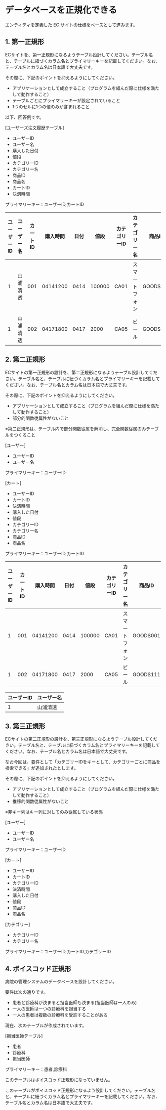 # データベースを正規化できる

エンティティを定義した EC サイトの仕様をベースとして進みます。

## 1. 第一正規形

ECサイトを、第一正規形になるようテーブル設計してください。テーブル名と、テーブルに紐づくカラム名とプライマリーキーを記載してください。なお、テーブル名とカラム名は日本語で大丈夫です。

その際に、下記のポイントを抑えるようにしてください。

- アプリケーションとして成立すること（プログラムを組んだ際に仕様を満たして動作すること）
- テーブルごとにプライマリーキーが設定されていること
- 1つのセルに1つの値のみが含まれること

以下、回答例です。

[ユーザーズ注文履歴テーブル]

- ユーザーID
- ユーザー名
- 購入した日付
- 値段
- カテゴリーID
- カテゴリー名
- 商品ID
- 商品名
- カートID
- 決済時間

プライマリーキー：ユーザーID,カートID

| ユーザーID | ユーザー名 | カートID | 購入時間 | 日付 | 値段 | カテゴリーID | カテゴリー名 | 商品ID | 商品名 |
| ---------- | ---------- | ---------- | ---------- | ---------- | ---------- | ---------- | ---------- | ---------- | ---------- |
| 1 | 山浦清透 | 001 | 04141200 | 0414 | 100000 | CA01 | スマートフォン | GOODS001 | iPhone13 |
| 1 | 山浦清透 | 002 | 04171800 | 0417 | 2000 | CA05 |  ビール | GOODS111 | キリン一番搾り生ビール |

## 2. 第二正規形

ECサイトの第一正規形の設計を、第二正規形になるようテーブル設計してください。テーブル名と、テーブルに紐づくカラム名とプライマリーキーを記載してください。なお、テーブル名とカラム名は日本語で大丈夫です。

その際に、下記のポイントを抑えるようにしてください。

- アプリケーションとして成立すること（プログラムを組んだ際に仕様を満たして動作すること）
- 部分的関数従属性がないこと

※第二正規形は、テーブル内で部分関数従属を解消し、完全関数従属のみテーブルをつくること

[ユーザー]

- ユーザーID
- ユーザー名

プライマリーキー：ユーザーID

[カート]
- ユーザーID
- カートID
- 決済時間
- 購入した日付
- 値段
- カテゴリーID
- カテゴリー名
- 商品ID
- 商品名

プライマリーキー：ユーザーID,カートID

| ユーザーID | カートID | 購入時間 | 日付 | 値段 | カテゴリーID | カテゴリー名 | 商品ID | 商品名 |
| ---------- | ---------- | ---------- | ---------- | ---------- | ---------- | ---------- | ---------- | ---------- |
| 1 |  001 | 04141200 | 0414 | 100000 | CA01 | スマートフォン | GOODS001 | iPhone13 |
| 1 |  002 | 04171800 | 0417 | 2000 | CA05 |  ビール | GOODS111 | キリン一番搾り生ビール |

| ユーザーID | ユーザー名 |
| ---------- | ---------- |
| 1 | 山浦清透 |

## 3. 第三正規形

ECサイトの第二正規形の設計を、第三正規形になるようテーブル設計してください。テーブル名と、テーブルに紐づくカラム名とプライマリーキーを記載してください。なお、テーブル名とカラム名は日本語で大丈夫です。

なお今回は、要件として「カテゴリーIDをキーとして、カテゴリーごとに商品を検索できる」が追加されたとします。

その際に、下記のポイントを抑えるようにしてください。

- アプリケーションとして成立すること（プログラムを組んだ際に仕様を満たして動作すること）
- 推移的関数従属性がないこと

※非キー列はキー列に対してのみ従属している状態

[ユーザー]

- ユーザーID
- ユーザー名

プライマリーキー：ユーザーID

[カート]
- ユーザーID
- カートID
- カテゴリーID
- 決済時間
- 購入した日付
- 値段
- 商品ID
- 商品名

[カテゴリー]
- カテゴリーID
- カテゴリー名

プライマリーキー：ユーザーID,カートID,カテゴリーID






## 4. ボイスコッド正規形

病院の管理システムのデータベースを設計してください。

要件は次の通りです。

- 患者と診療科が決まると担当医師も決まる(担当医師は一人のみ)
- 一人の医師は一つの診療科を担当する
- 一人の患者は複数の診療科を受診することがある

現在、次のテーブルが作成されています。

[担当医師テーブル]

- 患者
- 診療科
- 担当医師

プライマリーキー：患者,診療科

このテーブルはボイスコッド正規形になっていません。

このテーブルがボイスコッド正規形になるよう設計してください。テーブル名と、テーブルに紐づくカラム名とプライマリーキーを記載してください。なお、テーブル名とカラム名は日本語で大丈夫です。